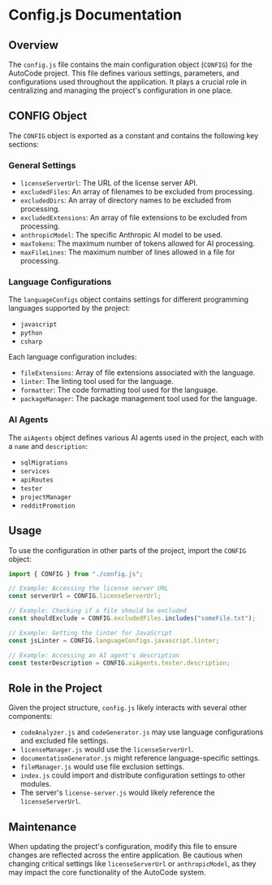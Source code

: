 # Config.js Documentation

## Overview

The `config.js` file contains the main configuration object (`CONFIG`) for the AutoCode project. This file defines various settings, parameters, and configurations used throughout the application. It plays a crucial role in centralizing and managing the project's configuration in one place.

## CONFIG Object

The `CONFIG` object is exported as a constant and contains the following key sections:

### General Settings

-   `licenseServerUrl`: The URL of the license server API.
-   `excludedFiles`: An array of filenames to be excluded from processing.
-   `excludedDirs`: An array of directory names to be excluded from processing.
-   `excludedExtensions`: An array of file extensions to be excluded from processing.
-   `anthropicModel`: The specific Anthropic AI model to be used.
-   `maxTokens`: The maximum number of tokens allowed for AI processing.
-   `maxFileLines`: The maximum number of lines allowed in a file for processing.

### Language Configurations

The `languageConfigs` object contains settings for different programming languages supported by the project:

-   `javascript`
-   `python`
-   `csharp`

Each language configuration includes:

-   `fileExtensions`: Array of file extensions associated with the language.
-   `linter`: The linting tool used for the language.
-   `formatter`: The code formatting tool used for the language.
-   `packageManager`: The package management tool used for the language.

### AI Agents

The `aiAgents` object defines various AI agents used in the project, each with a `name` and `description`:

-   `sqlMigrations`
-   `services`
-   `apiRoutes`
-   `tester`
-   `projectManager`
-   `redditPromotion`

## Usage

To use the configuration in other parts of the project, import the `CONFIG` object:

```javascript
import { CONFIG } from "./config.js";

// Example: Accessing the license server URL
const serverUrl = CONFIG.licenseServerUrl;

// Example: Checking if a file should be excluded
const shouldExclude = CONFIG.excludedFiles.includes("someFile.txt");

// Example: Getting the linter for JavaScript
const jsLinter = CONFIG.languageConfigs.javascript.linter;

// Example: Accessing an AI agent's description
const testerDescription = CONFIG.aiAgents.tester.description;
```

## Role in the Project

Given the project structure, `config.js` likely interacts with several other components:

-   `codeAnalyzer.js` and `codeGenerator.js` may use language configurations and excluded file settings.
-   `licenseManager.js` would use the `licenseServerUrl`.
-   `documentationGenerator.js` might reference language-specific settings.
-   `fileManager.js` would use file exclusion settings.
-   `index.js` could import and distribute configuration settings to other modules.
-   The server's `license-server.js` would likely reference the `licenseServerUrl`.

## Maintenance

When updating the project's configuration, modify this file to ensure changes are reflected across the entire application. Be cautious when changing critical settings like `licenseServerUrl` or `anthropicModel`, as they may impact the core functionality of the AutoCode system.
